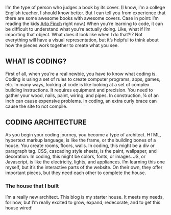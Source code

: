 I’m the type of person who judges a book by its cover. (I know, I’m a college English teacher, I should know better. But I can tell you from experience that there are some awesome books with awesome covers. Case in point: I’m reading the kids <a href="https://johnaugust.com/arlo-finch">Arlo Finch</a> right now.) When you’re learning to code, it can be difficult to understand what you’re actually doing. Like, what if I’m importing that object. What does it look like when I do that?!? Not everything will have a visual representation, but it’s helpful to think about how the pieces work together to create what you see. 

<h2>WHAT IS CODING?</h2>
First of all, when you’re a real newbie, you have to know what coding is. Coding is using a set of rules to create computer programs, apps, games, etc. In many ways, looking at code is like looking at a set of complex building instructions. It requires equipment and precision. You need to gather your wood, nails, paint, wiring, and pipes. In construction, ¼ of an inch can cause expensive problems. In coding, an extra curly brace can cause the site to not compile.  

<h2>CODING ARCHITECTURE</h2>
As you begin your coding journey, you become a type of architect. HTML, hypertext markup language, is like the frame, or the building bones of a house. You create rooms, floors, walls. In coding, this might be a div or paragraph tag.  CSS,  cascading style sheets, is the paint, wallpaper, and decoration.  In coding, this might be colors, fonts, or images. JS, or Javascript, is like the electricity, lights, and appliances. I’m learning this one myself, but it’s the interactive parts of the website. On their own, they offer important pieces, but they need each other to complete the house. 

<h3>The house that I built</h3>
I’m a really new architect. This blog is my starter house.  It meets my needs, for now, but I’m really excited to grow, expand, redecorate, and to get this house wired!

